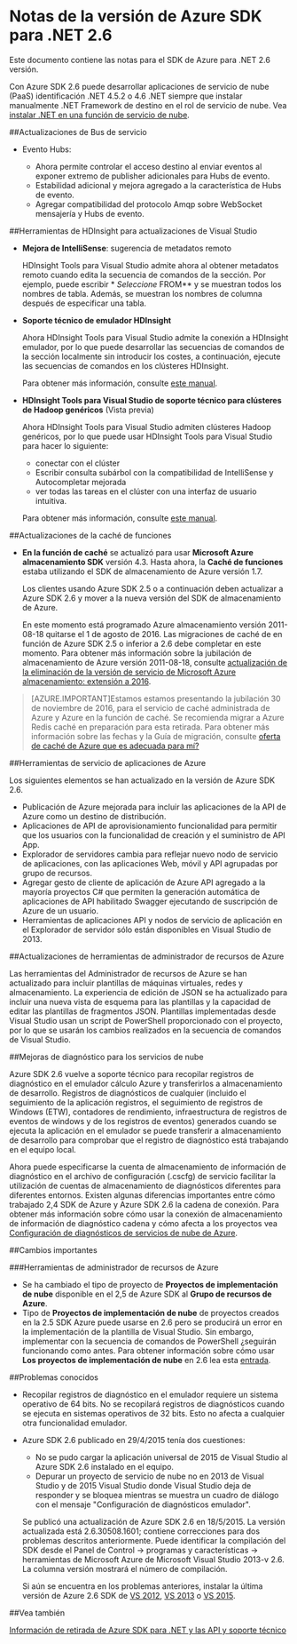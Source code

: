 <properties 
   pageTitle="Notas de la versión de Azure SDK para .NET 2.6" 
   description="Notas de la versión de Azure SDK para .NET 2.6" 
   services="app-service/web" 
   documentationCenter=".net" 
   authors="Juliako" 
   manager="erikre" 
   editor=""/>

<tags
   ms.service="app-service"
   ms.devlang="multiple"
   ms.topic="article"
   ms.tgt_pltfrm="na"
   ms.workload="integration" 
   ms.date="10/17/2016"
   ms.author="juliako"/>

 
# <a name="azure-sdk-for-net-26-release-notes"></a>Notas de la versión de Azure SDK para .NET 2.6

Este documento contiene las notas para el SDK de Azure para .NET 2.6 versión. 

Con Azure SDK 2.6 puede desarrollar aplicaciones de servicio de nube (PaaS) identificación .NET 4.5.2 o 4.6 .NET siempre que instalar manualmente .NET Framework de destino en el rol de servicio de nube. Vea [instalar .NET en una función de servicio de nube](http://go.microsoft.com/fwlink/?LinkID=309796).


##<a name="service-bus-updates"></a>Actualizaciones de Bus de servicio

- Evento Hubs: 

    - Ahora permite controlar el acceso destino al enviar eventos al exponer extremo de publisher adicionales para Hubs de evento.
    - Estabilidad adicional y mejora agregado a la característica de Hubs de evento.
    - Agregar compatibilidad del protocolo Amqp sobre WebSocket mensajería y Hubs de evento.

##<a name="hdinsight-tools-for-visual-studio-updates"></a>Herramientas de HDInsight para actualizaciones de Visual Studio

- **Mejora de IntelliSense**: sugerencia de metadatos remoto

    HDInsight Tools para Visual Studio admite ahora al obtener metadatos remoto cuando edita la secuencia de comandos de la sección. Por ejemplo, puede escribir * *Seleccione* FROM** y se muestran todos los nombres de tabla. Además, se muestran los nombres de columna después de especificar una tabla.

- **Soporte técnico de emulador HDInsight**

    Ahora HDInsight Tools para Visual Studio admite la conexión a HDInsight emulador, por lo que puede desarrollar las secuencias de comandos de la sección localmente sin introducir los costes, a continuación, ejecute las secuencias de comandos en los clústeres HDInsight. 

    Para obtener más información, consulte [este manual](http://go.microsoft.com/fwlink/?LinkID=529540&clcid=0x409).

- **HDInsight Tools para Visual Studio de soporte técnico para clústeres de Hadoop genéricos** (Vista previa)

    Ahora HDInsight Tools para Visual Studio admiten clústeres Hadoop genéricos, por lo que puede usar HDInsight Tools para Visual Studio para hacer lo siguiente:

    - conectar con el clúster 
    - Escribir consulta subárbol con la compatibilidad de IntelliSense y Autocompletar mejorada 
    - ver todas las tareas en el clúster con una interfaz de usuario intuitiva. 

    Para obtener más información, consulte [este manual](http://go.microsoft.com/fwlink/?LinkID=529540&clcid=0x409).

##<a name="in-role-cache-updates"></a>Actualizaciones de la caché de funciones

- **En la función de caché** se actualizó para usar **Microsoft Azure almacenamiento SDK** versión 4.3. Hasta ahora, la **Caché de funciones** estaba utilizando el SDK de almacenamiento de Azure versión 1.7.

    Los clientes usando Azure SDK 2.5 o a continuación deben actualizar a Azure SDK 2.6 y mover a la nueva versión del SDK de almacenamiento de Azure. 

    En este momento está programado Azure almacenamiento versión 2011-08-18 quitarse el 1 de agosto de 2016. Las migraciones de caché de en función de Azure SDK 2.5 o inferior a 2.6 debe completar en este momento. Para obtener más información sobre la jubilación de almacenamiento de Azure versión 2011-08-18, consulte [actualización de la eliminación de la versión de servicio de Microsoft Azure almacenamiento: extensión a 2016](http://blogs.msdn.com/b/windowsazurestorage/archive/2015/10/19/microsoft-azure-storage-service-version-removal-update-extension-to-2016.aspx).

>[AZURE.IMPORTANT]Estamos estamos presentando la jubilación 30 de noviembre de 2016, para el servicio de caché administrada de Azure y Azure en la función de caché. Se recomienda migrar a Azure Redis caché en preparación para esta retirada. Para obtener más información sobre las fechas y la Guía de migración, consulte [oferta de caché de Azure que es adecuada para mí?](../redis-cache/cache-faq.md#which-azure-cache-offering-is-right-for-me)

##<a name="azure-app-service-tools"></a>Herramientas de servicio de aplicaciones de Azure

Los siguientes elementos se han actualizado en la versión de Azure SDK 2.6.

- Publicación de Azure mejorada para incluir las aplicaciones de la API de Azure como un destino de distribución.
- Aplicaciones de API de aprovisionamiento funcionalidad para permitir que los usuarios con la funcionalidad de creación y el suministro de API App.
- Explorador de servidores cambia para reflejar nuevo nodo de servicio de aplicaciones, con las aplicaciones Web, móvil y API agrupadas por grupo de recursos.
- Agregar gesto de cliente de aplicación de Azure API agregado a la mayoría proyectos C# que permiten la generación automática de aplicaciones de API habilitado Swagger ejecutando de suscripción de Azure de un usuario.
- Herramientas de aplicaciones API y nodos de servicio de aplicación en el Explorador de servidor sólo están disponibles en Visual Studio de 2013. 

##<a name="azure-resource-manager-tools-updates"></a>Actualizaciones de herramientas de administrador de recursos de Azure

Las herramientas del Administrador de recursos de Azure se han actualizado para incluir plantillas de máquinas virtuales, redes y almacenamiento. La experiencia de edición de JSON se ha actualizado para incluir una nueva vista de esquema para las plantillas y la capacidad de editar las plantillas de fragmentos JSON. Plantillas implementadas desde Visual Studio usan un script de PowerShell proporcionado con el proyecto, por lo que se usarán los cambios realizados en la secuencia de comandos de Visual Studio.

##<a name="diagnostics-improvements-for-cloud-services"></a>Mejoras de diagnóstico para los servicios de nube

Azure SDK 2.6 vuelve a soporte técnico para recopilar registros de diagnóstico en el emulador cálculo Azure y transferirlos a almacenamiento de desarrollo. Registros de diagnósticos de cualquier (incluido el seguimiento de la aplicación registros, el seguimiento de registros de Windows (ETW), contadores de rendimiento, infraestructura de registros de eventos de windows y de los registros de eventos) generados cuando se ejecuta la aplicación en el emulador se puede transferir a almacenamiento de desarrollo para comprobar que el registro de diagnóstico está trabajando en el equipo local. 

Ahora puede especificarse la cuenta de almacenamiento de información de diagnóstico en el archivo de configuración (.cscfg) de servicio facilitar la utilización de cuentas de almacenamiento de diagnósticos diferentes para diferentes entornos. Existen algunas diferencias importantes entre cómo trabajado 2,4 SDK de Azure y Azure SDK 2.6 la cadena de conexión. Para obtener más información sobre cómo usar la conexión de almacenamiento de información de diagnóstico cadena y cómo afecta a los proyectos vea [Configuración de diagnósticos de servicios de nube de Azure](http://go.microsoft.com/fwlink/?LinkID=532784).

##<a name="breaking-changes"></a>Cambios importantes

###<a name="azure-resource-manager-tools"></a>Herramientas de administrador de recursos de Azure 

- Se ha cambiado el tipo de proyecto de **Proyectos de implementación de nube** disponible en el 2,5 de Azure SDK al **Grupo de recursos de Azure**.
- Tipo de **Proyectos de implementación de nube** de proyectos creados en la 2.5 SDK Azure puede usarse en 2.6 pero se producirá un error en la implementación de la plantilla de Visual Studio. Sin embargo, implementar con la secuencia de comandos de PowerShell ¿seguirán funcionando como antes.  Para obtener información sobre cómo usar **Los proyectos de implementación de nube** en 2.6 lea esta [entrada](http://go.microsoft.com/fwlink/?LinkID=534086).
 
##<a name="known-issues"></a>Problemas conocidos

- Recopilar registros de diagnóstico en el emulador requiere un sistema operativo de 64 bits. No se recopilará registros de diagnósticos cuando se ejecuta en sistemas operativos de 32 bits. Esto no afecta a cualquier otra funcionalidad emulador. 

- Azure SDK 2.6 publicado en 29/4/2015 tenía dos cuestiones: 

    - No se pudo cargar la aplicación universal de 2015 de Visual Studio al Azure SDK 2.6 instalado en el equipo.
    - Depurar un proyecto de servicio de nube no en 2013 de Visual Studio y de 2015 Visual Studio donde Visual Studio deja de responder y se bloquea mientras se muestra un cuadro de diálogo con el mensaje "Configuración de diagnósticos emulador".
    
    Se publicó una actualización de Azure SDK 2.6 en 18/5/2015. La versión actualizada está 2.6.30508.1601; contiene correcciones para dos problemas descritos anteriormente. Puede identificar la compilación del SDK desde el Panel de Control -> programas y características -> herramientas de Microsoft Azure de Microsoft Visual Studio 2013-v 2.6. La columna versión mostrará el número de compilación.

    Si aún se encuentra en los problemas anteriores, instalar la última versión de Azure 2.6 SDK de [VS 2012](http://go.microsoft.com/fwlink/p/?linkid=323511&clcid=0x409), [VS 2013](http://go.microsoft.com/fwlink/p/?linkid=323510&clcid=0x409) o [VS 2015](http://go.microsoft.com/fwlink/?linkid=518003&clcid=0x409).
 
##<a name="see-also"></a>Vea también

[Información de retirada de Azure SDK para .NET y las API y soporte técnico](https://msdn.microsoft.com/library/azure/dn479282.aspx/)
